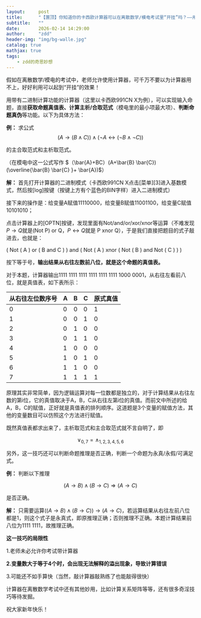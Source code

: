 ```yaml
---
layout:     post
title:      "【置顶】你知道你的卡西欧计算器可以在离散数学/模电考试里“开挂”吗？——用计算器获取命题真值表的方法"
subtitle:   ""
date:       2026-02-14 14:29:00
author:     "zdd"
header-img: "img/bg-walle.jpg"
catalog: true
mathjax: true
tags:
    - zdd的奇思妙想
---
```


假如在离散数学/模电的考试中，老师允许使用计算器，可千万不要以为计算器用不上，好好利用可以起到“开挂”的效果！

用带有二进制计算功能的计算器（这里以卡西欧991CN X为例），可以实现输入命题，直接**获取命题真值表、计算主析/合取范式**（模电里的最小项最大项）、**判断命题真伪**等功能。以下为具体方法：

**例：** 求公式
$$(A \to (B \wedge C))\wedge (\neg A \leftrightarrow (\neg B \wedge \neg C))$$

的主合取范式和主析取范式。

（在模电中这一公式写作 $（\bar{A}+BC）(A+\bar{B} \bar{C})(\overline{\bar{B} \bar{C} }+ \bar{A})$）

**解：** 首先打开计算器的二进制模式（卡西欧991CN X点击[菜单][3]进入基数模式，然后按[log]按键（按键上方有个蓝色的BIN字样）进入二进制模式）

接下来的操作是：给变量A赋值11110000，给变量B赋值11001100，给变量C赋值10101010；

点击计算器上的[OPTN]按键，发现里面有Not/and/or/xor/xnor等运算（不难发现$P\to Q$就是(Not P) or Q，$P  \leftrightarrow Q$就是 P xnor Q），于是我们直接把题目的式子敲进去，也就是：

( Not ( A ) or ( B and C ) ) and ( Not ( A ) xnor ( Not ( B ) and Not ( C ) ) )

按下等于号，**输出结果从右往左数前八位，就是这个命题的真值表。**

对于本题，计算器输出1111 1111 1111 1111 1111 1111 1000 0001，从右往左看前八位，就是真值表，如下表所示：

| 从右往左位数序号 | A   | B   | C   | 原式真值 |
| ---------------- | --- | --- | --- | -------- |
| 0                | 0   | 0   | 0   | 1        |
| 1                | 0   | 0   | 1   | 0        |
| 2                | 0   | 1   | 0   | 0        |
| 3                | 0   | 1   | 1   | 0        |
| 4                | 1   | 0   | 0   | 0        |
| 5                | 1   | 0   | 1   | 0        |
| 6                | 1   | 1   | 0   | 0        |
| 7                | 1   | 1   | 1   | 1        |

原理其实非常简单，因为逻辑运算对每一位数都是独立的，对于计算结果从右往左数的第i位，它的真值取决于A，B，C从右往左第i位的真值。而前文中所述的给A，B，C的赋值，正好就是真值表的排列顺序。这道题是3个变量的赋值方法，其他的变量数目可以仿照这个方法进行赋值。

既然真值表都求出来了，主析取范式和主合取范式就不言自明了，即

$$\vee _{0,7}= \wedge _{1,2,3,4,5,6}$$

另外，这一技巧还可以判断命题推理是否正确，判断一个命题为永真/永假/可满足式。

**例：** 判断以下推理

$$(A \to B) \wedge(B \to C) \Rightarrow (A\to C)$$

是否正确。

**解：** 只需要运算$((A \to B) \wedge(B \to C) )\rightarrow (A\to C)$，若运算结果从右往左前八位都是1，则这个式子是永真式，即原推理正确；否则推理不正确。本题计算结果前八位为1111 1111，故推理正确。

**这一技巧的局限性**

1.老师未必允许你考试带计算器

**2.变量数大于等于4个时，会出现无法解释的溢出现象，导致计算错误**

3.可能还不如手算快（当然，敲计算器敲熟练了也能敲得很快）



计算器在离散数学考试中还有其他妙用，比如计算关系矩阵等等，还有很多奇淫技巧等待发掘。


祝大家新年快乐！
